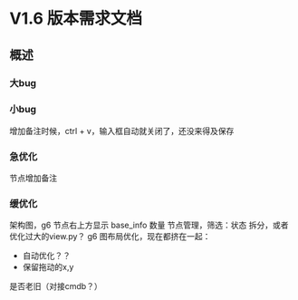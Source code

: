 # V1.6 版本需求文档

## 概述

### 大bug

### 小bug
增加备注时候，ctrl + v，输入框自动就关闭了，还没来得及保存

### 急优化
节点增加备注

### 缓优化
架构图，g6 节点右上方显示 base_info 数量
节点管理，筛选：状态
拆分，或者优化过大的view.py？
g6 图布局优化，现在都挤在一起：
- 自动优化？？
- 保留拖动的x,y

是否老旧（对接cmdb？）